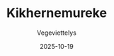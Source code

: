 ---
title: "Kikhernemureke"
image: "https://vegaanibotti.lauravuo.me/2025/10/2025-10-19_small.png"
date: 2025-10-19
receipt_url: "https://vegeviettelys.fi/kikhernemureke/"
author: "Vegeviettelys"
---